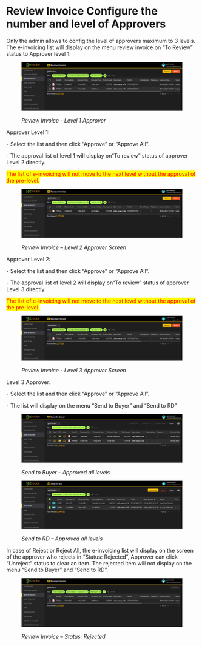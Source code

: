 # Review Invoice Configure the number and level of Approvers

Only the admin allows to config the level of approvers maximum to 3 levels. The e-invoicing list will display on the menu review invoice on “To Review” status to Approver level 1.

<figure><img src="../../.gitbook/assets/image (91).png" alt=""><figcaption><p><em>Review Invoice - Level 1 Approver</em></p></figcaption></figure>

Approver Level 1:

\- Select the list and then click “Approve” or “Approve All”.

\- The approval list of level 1 will display on“To review” status of approver Level 2 directly.

<mark style="color:red;">The list of e-invoicing will not move to the next level without the approval of the pre-level.</mark>

<figure><img src="../../.gitbook/assets/image (48).png" alt=""><figcaption><p><em>Review Invoice – Level 2 Approver Screen</em></p></figcaption></figure>

Approver Level 2:

\- Select the list and then click “Approve” or “Approve All”.

\- The approval list of level 2 will display on“To review” status of approver Level 3 directly.

<mark style="color:red;">The list of e-invoicing will not move to the next level without the approval of the pre-level.</mark>

<figure><img src="../../.gitbook/assets/image (97).png" alt=""><figcaption><p><em>Review Invoice - Level 3 Approver Screen</em></p></figcaption></figure>

Level 3 Approver:

\- Select the list and then click “Approve” or “Approve All”.

\- The list will display on the menu “Send to Buyer” and “Send to RD”

<figure><img src="../../.gitbook/assets/image (77).png" alt=""><figcaption><p><em>Send to Buyer – Approved all levels</em></p></figcaption></figure>

<figure><img src="../../.gitbook/assets/image (72).png" alt=""><figcaption><p><em>Send to RD – Approved all levels</em></p></figcaption></figure>

In case of Reject or Reject All, the e-invoicing list will display on the screen of the approver who rejects in “Status: Rejected”, Approver can click “Unreject” status to clear an item. The rejected item will not display on the menu “Send to Buyer” and “Send to RD”.

<figure><img src="../../.gitbook/assets/image (89).png" alt=""><figcaption><p><em>Review Invoice – Status: Rejected</em></p></figcaption></figure>

